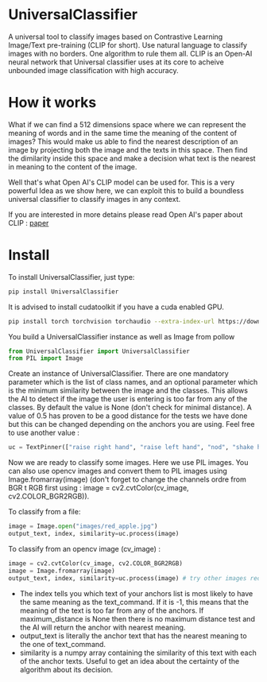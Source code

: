 # UniversalClassifier
A universal tool to classify images based on Contrastive Learning Image/Text pre-training (CLIP for short). Use natural language to classify images with no borders. One algorithm to rule them all. CLIP is an Open-AI neural network that Universal classifier uses at its core to acheive unbounded image classification with high accuracy.

# How it works
What if we can find a 512 dimensions space where we can represent the meaning of words and in the same time the meaning of the content of images? This would make us able to find the nearest description of an image by projecting both the image and the texts in this space. Then find the dimilarity inside this space and make a decision what text is the nearest in meaning to the content of the image.

Well that's what Open AI's CLIP model can be used for. This is a very powerful Idea as we show here, we can exploit this to build a boundless universal classifier to classify images in any context.

If you are interested in more detains please read Open AI's paper about CLIP : [paper](https://arxiv.org/abs/2103.00020)

# Install
To install UniversalClassifier, just type:
```bash
pip install UniversalClassifier
```
It is advised to install cudatoolkit if you have a cuda enabled GPU.
```bash
pip install torch torchvision torchaudio --extra-index-url https://download.pytorch.org/whl/cu113 
```

You build a UniversalClassifier instance as well as Image from pollow
```python
from UniversalClassifier import UniversalClassifier
from PIL import Image
```

Create an instance of UniversalClassifier. There are one mandatory parameter which is the list of class names, and an optional parameter which is the minimum similarity between the image and the classes. This allows the AI to detect if the image the user is entering is too far from any of the classes. By default the value is None (don't check for minimal distance). A value of 0.5 has proven to be a good distance for the tests we have done but this can be changed depending on the anchors you are using. Feel free to use another value :
```Python
uc = TextPinner(["raise right hand", "raise left hand", "nod", "shake hands", "look left", "look right"], minimum_similarity_level=0.5)
```

Now we are ready to classify some images. Here we use PIL images. You can also use opencv images and convert them to PIL images using Image.fromarray(image) (don't forget to change the channels ordre from BGR t RGB first using : image = cv2.cvtColor(cv_image, cv2.COLOR_BGR2RGB)).

To classify from a file:
```Python
image = Image.open("images/red_apple.jpg")
output_text, index, similarity=uc.process(image)
```

To classify from an opencv image (cv_image) :
```Python
image = cv2.cvtColor(cv_image, cv2.COLOR_BGR2RGB)
image = Image.fromarray(image)
output_text, index, similarity=uc.process(image) # try other images red_apple, green_apple, yellow_apple
```
- The index tells you which text of your anchors list is most likely to have the same meaning as the text_command. If it is -1, this means that the meaning of the text is too far from any of the anchors. If maximum_distance is None then there is no maximum distance test and the AI will return the anchor with nearest meaning.
- output_text is literally the anchor text that has the nearest meaning to the one of text_command.
- similarity is a numpy array containing the similarity of this text with each of the anchor texts. Useful to get an idea about the certainty of the algorithm about its decision.